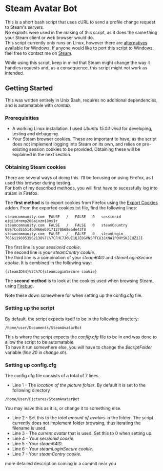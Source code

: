 # Steam Avatar Bot
This is a short bash script that uses cURL to send a profile change request to Steam's servers.   
No exploits were used in the making of this script, as it does the same thing your Steam client or web browser would do.  
This script currently only runs on Linux, however there are [alternatives](https://github.com/Leystryku/steamavatarchange) available for Windows. If anyone would like to port this script to Windows, feel free to contact me on [Steam](http://steamcommunity.com/id/Andriux/).  

While using this script, keep in mind that Steam might change the way it handles requests and, as a consequence, this script might not work as intended.

## Getting Started
This was written entirely in Unix Bash, requires no additional dependencies, and is automatable with *crontab*.

### Prerequisities
* A working Linux installation. I used *Ubuntu 15.04 vivid* for developing, testing and debugging.
* Your Steam browser cookies. These are important to have, as the script does not implement logging into Steam on its own, and relies on pre-existing session cookies to be provided. Obtaining these will be explained in the next section.

### Obtaining Steam cookies
There are several ways of doing this. I'll be focusing on using Firefox, as I used this browser during testing.  
For both of my described methods, you will first have to sucessfully log into steam in Firefox.  
  
The **first method** is to export cookies from Firefox using the [Export Cookies](https://addons.mozilla.org/en-US/firefox/addon/export-cookies/) addon. From the exported cookies.txt file, find the following lines:
```
steamcommunity.com	FALSE	/	FALSE	0	sessionid	eigiidremp266aivzm18ms1r
steamcommunity.com	FALSE	/	FALSE	0	steamCountry	US%7Ccd5b514bd466eb9171270b68eade43f8
steamcommunity.com	FALSE	/	FALSE	0	steamLogin	76561198053562138%7C%7CFHC7J6UE1QJE0GVNSPFC83JXNW1P0HYSKJCUZ2JI
```
The first line is your *sessionid cookie*.  
The second line is your *steamContry cookie*.  
The third line is a combination of your *steam64ID* and *steamLoginSecure cookie*. It is combined in the following way:
```
{steamID64}%7C%7C{steamLoginSecure cookie}
```
The **second method** is to look at the cookies used when browsing Steam, using [Firebug](https://getfirebug.com/).

Note these down somewhere for when setting up the config.cfg file.

### Setting up the script
By default, the script expects itself to be in the following directory:
```
/home/user/Documents/SteamAvatarBot
```
This is where the script expects the *config.cfg* file to be in and was done to allow the script to be automatable.  
To have it run somewhere else, you will have to change the *$scriptFolder* variable (*line 20* in *change.sh*).

### Setting up config.cfg
The config.cfg file consists of a total of 7 lines.
* Line 1 - The *location of the picture folder*. By default it is set to the following directory
```
/home/User/Pictures/SteamAvatarBot
```
You may leave this as it is, or change it to something else.
* Line 2 - Set this to the *total amount of avatars* in the folder. The script currently does not implement folder browsing, thus iterating the filename is used.
* Line 3 - The *current avatar* that is used. Set this to 0 when setting up.
* Line 4 - Your *sessionid cookie*.
* Line 5 - Your *steam64ID*.
* Line 6 - Your *steamLoginSecure cookie*. 
* Line 7 - Your *steamContry cookie*.


more detailed description coming in a commit near you